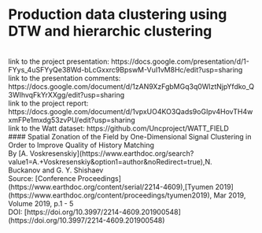 # Production data clustering using DTW and hierarchic clustering

<br>
link to the project presentation: https://docs.google.com/presentation/d/1-FYys_4uSFYyQe38Wd-bLcGxxrc9BpswM-VuI1vM8Hc/edit?usp=sharing

<br>
link to the presentation comments: https://docs.google.com/document/d/1zAN9XzFgbMGq3q0WlztNjpYfdko_Q3WIhvqFkYrXXgg/edit?usp=sharing
<br>
link to the project report: https://docs.google.com/document/d/1vpxUO4KO3Qads9oGIpv4HovTH4wxmFPe1mxdg53zvPU/edit?usp=sharing

<br>
link to the Watt dataset:  https://github.com/Uncproject/WATT_FIELD
<br>
#### Spatial Zonation of the Field by One-Dimensional Signal Clustering in Order to Improve Quality of History Matching
<br>
By [A. Voskresenskiy](https://www.earthdoc.org/search?value1=A.+Voskresenskiy&option1=author&noRedirect=true),N. Buckanov and G. Y. Shishaev
<br>
Source: [Conference Proceedings](https://www.earthdoc.org/content/serial/2214-4609),[Tyumen 2019](https://www.earthdoc.org/content/proceedings/tyumen2019), Mar 2019, Volume 2019, p.1 - 5
<br>
DOI: [https://doi.org/10.3997/2214-4609.201900548](https://doi.org/10.3997/2214-4609.201900548)
